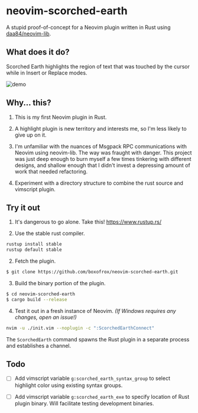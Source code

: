 # neovim-scorched-earth

A stupid proof-of-concept for a Neovim plugin written in Rust using
[daa84/neovim-lib](https://github.com/daa84/neovim-lib).

## What does it do?

Scorched Earth highlights the region of text that was touched by the cursor
while in Insert or Replace modes.

![demo](https://boxofrox.github.com/neovim-scorched-earth/assets/images/demo.gif)

## Why... this?

1.  This is my first Neovim plugin in Rust.

2.  A highlight plugin is new territory and interests me, so I'm less likely to
    give up on it.

3.  I'm unfamiliar with the nuances of Msgpack RPC communications with Neovim
    using neovim-lib.  The way was fraught with danger.  This project was just
    deep enough to burn myself a few times tinkering with different designs,
    and shallow enough that I didn't invest a depressing amount of work that
    needed refactoring.

4.  Experiment with a directory structure to combine the rust source and
    vimscript plugin.

## Try it out

1.  It's dangerous to go alone.  Take this!  https://www.rustup.rs/

2.  Use the stable rust compiler.

```sh
rustup install stable
rustup default stable

```

2.  Fetch the plugin.

```sh
$ git clone https://github.com/boxofrox/neovim-scorched-earth.git
```

3.  Build the binary portion of the plugin.

```sh
$ cd neovim-scorched-earth
$ cargo build --release
```

4.  Test it out in a fresh instance of Neovim. *(If Windows requires any
    changes, open an issue!)*

```sh
nvim -u ./init.vim --noplugin -c ":ScorchedEarthConnect"
```

The `ScorchedEarth` command spawns the Rust plugin in a separate process and
establishes a channel.

## Todo

- [ ] Add vimscript variable `g:scorched_earth_syntax_group` to select
      highlight color using existing syntax groups.

- [ ] Add vimscript variable `g:scorched_earth_exe` to specify location of Rust
      plugin binary.  Will facilitate testing development binaries.
